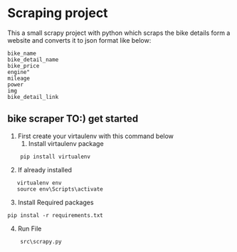 # Scraping project 

This a small scrapy project with python which scraps the bike details form a website and converts it to 
json format like below: 
```
bike_name
bike_detail_name
bike_price
engine"
mileage
power
img 
bike_detail_link 
```

## bike scraper TO:) get started

1. First create your virtaulenv with this command below
    1. Install virtaulenv package  
```
    pip install virtualenv
```

2. If already installed 

```
   virtualenv env
   source env\Scripts\activate
```
3. Install Required packages

```
pip instal -r requirements.txt 
```

4. Run File
```
    src\scrapy.py
```